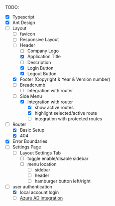 TODO:

- [x] Typescript
- [x] Ant Design
- [ ] Layout
  - [ ] favicon
  - [ ] Responsive Layout
  - [ ] Header
    - [ ] Company Logo
    - [x] Application Title
    - [ ] Description
    - [x] Login Button
    - [x] Logout Button
  - [x] Footer (Copyright & Year & Version number)
  - [ ] Breadcrumb
    - [ ] Integration with router
  - [ ] Side Menu
    - [x] Integration with router
      - [x] show active routes
      - [x] highlight selected/active route
      - [ ] integration with protected routes
- [ ] Router
  - [x] Basic Setup
  - [x] 404
- [x] Error Boundaries
- [ ] Settings Page
  - [ ] Layout Settings Tab
    - [ ] toggle enable/disable sidebar
    - [ ] menu location
      - [ ] sidebar
      - [ ] header
      - [ ] hamburger button left/right
- [ ] user authentication
  - [x] local account login
  - [ ] [Azure AD integration](https://www.npmjs.com/package/@azure/msal-react)
